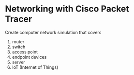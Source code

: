 # Networking with Cisco Packet Tracer
Create computer network simulation that covers
1. router
2. switch
3. access point
4. endpoint devices
5. server
6. IoT (Internet of Things)
